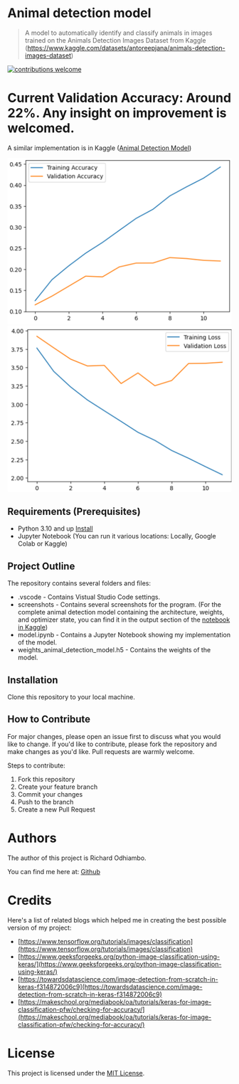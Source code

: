 # Animal detection model
> A model to automatically identify and classify animals in images trained on the Animals Detection Images Dataset from Kaggle (https://www.kaggle.com/datasets/antoreepjana/animals-detection-images-dataset)

[![contributions welcome](https://img.shields.io/badge/contributions-welcome-brightgreen.svg?style=flat)](https://github.com/dwyl/esta/issues)

# Current Validation Accuracy: Around 22%. Any insight on improvement is welcomed.

A similar implementation is in Kaggle ([Animal Detection Model](https://www.kaggle.com/code/richardodhiambo/animal-detection-model))

![Accuracy Graph](screenshots/accuracy.png)
![Loss Graph](screenshots/loss.png)


## Requirements  (Prerequisites)
* Python 3.10 and up [Install](https://www.python.org/downloads/)
* Jupyter Notebook (You can run it various locations: Locally, Google Colab or Kaggle)

## Project Outline
The repository contains several folders and files:
* .vscode - Contains Vistual Studio Code settings.
* screenshots - Contains several screenshots for the program. (For the complete animal detection model containing the architecture, weights, and optimizer state, you can find it in the output section of the [notebook in Kaggle](https://www.kaggle.com/code/richardodhiambo/animal-detection-model))
* model.ipynb - Contains a Jupyter Notebook showing my implementation of the model.
* weights_animal_detection_model.h5 - Contains the weights of the model.

## Installation
Clone this repository to your local machine.

## How to Contribute

For major changes, please open an issue first to discuss what you would like to change. If you'd like to contribute, please fork the repository and make changes as you'd like. Pull requests are warmly welcome.

Steps to contribute:
1. Fork this repository
2. Create your feature branch
3. Commit your changes
4. Push to the branch
5. Create a new Pull Request

# Authors

The author of this project is Richard Odhiambo.

 You can find me here at:
[Github](https://github.com/o-richard)

# Credits

Here's a list of related blogs which helped me in creating the best possible version of my project:
* [https://www.tensorflow.org/tutorials/images/classification](https://www.tensorflow.org/tutorials/images/classification)
* [https://www.geeksforgeeks.org/python-image-classification-using-keras/](https://www.geeksforgeeks.org/python-image-classification-using-keras/)
* [https://towardsdatascience.com/image-detection-from-scratch-in-keras-f314872006c9](https://towardsdatascience.com/image-detection-from-scratch-in-keras-f314872006c9)
* [https://makeschool.org/mediabook/oa/tutorials/keras-for-image-classification-pfw/checking-for-accuracy/](https://makeschool.org/mediabook/oa/tutorials/keras-for-image-classification-pfw/checking-for-accuracy/)

# License

This project is licensed under the [MIT License](LICENSE).
